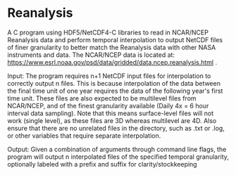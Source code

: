 # Reanalysis

A C program using HDF5/NetCDF4-C libraries to read in NCAR/NCEP Reanalysis data and perform temporal interpolation to output NetCDF files of finer granularity to better match the Reanalysis data with other NASA instruments and data. The NCAR/NCEP data is located at: https://www.esrl.noaa.gov/psd/data/gridded/data.ncep.reanalysis.html . 

Input:
The program requires n+1 NetCDF input files for interpolation to correctly output n files. This is because interpolation of the data
between the final time unit of one year requires the data of the following year's first time unit. These files are also expected to be
multilevel files from NCAR/NCEP, and of the finest granularity available (Daily 4x = 6 hour interval data sampling). Note that this means
surface-level files will not work (single level), as these files are 3D whereas multilevel are 4D. Also ensure that there are no unrelated
files in the directory, such as .txt or .log, or other variables that require separate interpolation. 

Output:
Given a combination of arguments through command line flags, the program will output n interpolated files of the specified temporal
granularity, optionally labeled with a prefix and suffix for clarity/stockkeeping  
